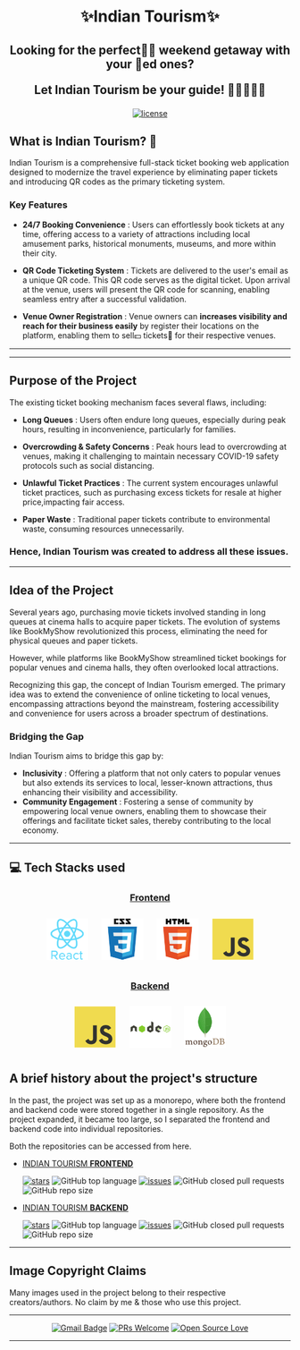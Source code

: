 <h1 align="center"> ✨Indian Tourism✨</h1>

<h2 align="center">Looking for the perfect👌🏽 weekend getaway with your 💖ed ones?

Let Indian Tourism be your guide! 🫱🏾‍🫲🏾🌟</h2>
<div align="center">

[![license](https://custom-icon-badges.demolab.com/github/license/gauravxor/indian-tourism-backend?logo=law&logoColor=white)](https://github.com/gauravxor/indian-tourism-backend/blob/master/License "license MIT")
</div>

## What is Indian Tourism? 🤔
Indian Tourism is a comprehensive full-stack ticket booking web application designed to modernize the travel experience by eliminating paper tickets and introducing QR codes as the primary ticketing system.

### Key Features

* **24/7 Booking Convenience** :  Users can effortlessly book tickets at any time, offering access to a variety of attractions including local amusement parks, historical monuments, museums, and more within their city.
* **QR Code Ticketing System** : Tickets are delivered to the user's email as a unique QR code. This QR code serves as the digital ticket. Upon arrival at the venue, users will present the QR code for scanning, enabling seamless entry after a successful validation.

* **Venue Owner Registration** :  Venue owners can **increases visibility and reach for their business easily** by register their locations on the platform, enabling them to sell💵 tickets🎫 for their respective venues.

---
****
## Purpose of the Project
The existing ticket booking mechanism faces several flaws, including:

* **Long Queues** : Users often endure long queues, especially during peak hours, resulting in inconvenience, particularly for families.

* **Overcrowding & Safety Concerns** : Peak hours lead to overcrowding at venues, making it challenging to maintain necessary COVID-19 safety protocols such as social distancing.

* **Unlawful Ticket Practices** : The current system encourages unlawful ticket practices, such as purchasing excess tickets for resale at higher price,impacting fair access.

* **Paper Waste** : Traditional paper tickets contribute to environmental waste, consuming resources unnecessarily.

### Hence, Indian Tourism was created to address all these issues.

---

## Idea of the Project

Several years ago, purchasing movie tickets involved standing in long queues at cinema halls to acquire paper tickets. The evolution of systems like BookMyShow revolutionized this process, eliminating the need for physical queues and paper tickets.

However, while platforms like BookMyShow streamlined ticket bookings for popular venues and cinema halls, they often overlooked local attractions.

Recognizing this gap, the concept of Indian Tourism emerged. The primary idea was to extend the convenience of online ticketing to local venues, encompassing attractions beyond the mainstream, fostering accessibility and convenience for users across a broader spectrum of destinations.

### Bridging the Gap
Indian Tourism aims to bridge this gap by:

* **Inclusivity** : Offering a platform that not only caters to popular venues but also extends its services to local, lesser-known attractions, thus enhancing their visibility and accessibility.
* **Community Engagement** : Fostering a sense of community by empowering local venue owners, enabling them to showcase their offerings and facilitate ticket sales, thereby contributing to the local economy.

---


## 💻 Tech Stacks used
### <p align="center">[Frontend](https://github.com/gauravxor/indian-tourism-frontend)</p>
<div align="center">
<img style="margin: 10px" src="assets/images/icons/react.svg" alt="React" height="75" />
<img style="margin: 10px" src="assets/images/icons/css3.svg" alt="CSS3" height="75" />
<img style="margin: 10px" src="assets/images/icons/html5.svg" alt="HTML5" height="75" />
<img style="margin: 10px" src="assets/images/icons/javascript.svg" alt="JavaScript" height="75" />
</div>

### <p align="center">[Backend](https://github.com/gauravxor/indian-tourism-backend)</p>
<div align="center">
<img style="margin: 10px" src="assets/images/icons/javascript.svg" alt="JavaScript" height="75" />
<img style="margin: 10px" src="assets/images/icons/nodejs.svg" alt="Node.js" height="75" />
<img style="margin: 10px" src="assets/images/icons/mongodb.svg" alt="MongoDb" height="75" />
</div>

## A brief history about the project's structure
<p> In the past, the project was set up as a monorepo, where both the frontend and backend code were stored together in a single repository. As the project expanded, it became too large, so I separated the frontend and backend code into individual repositories.<p>
Both the repositories can be accessed from here.

* [<u>INDIAN TOURISM **FRONTEND**</u>](https://github.com/gauravxor/indian-tourism-frontend)

    [![stars](https://custom-icon-badges.demolab.com/github/stars/gauravxor/indian-tourism-frontend?logo=star)](https://github.com/gauravxor/indian-tourism-frontend/stargazers "stars")
    ![GitHub top language](https://img.shields.io/github/languages/top/gauravxor/indian-tourism-frontend)
    [![issues](https://custom-icon-badges.demolab.com/github/issues-raw/gauravxor/indian-tourism-frontend?logo=issue)](https://github.com/gauravxor/indian-tourism-frontend?issues "issues")
    ![GitHub closed pull requests](https://img.shields.io/github/issues-pr-closed/gauravxor/indian-tourism-frontend)
    ![GitHub repo size](https://img.shields.io/github/repo-size/gauravxor/indian-tourism-frontend)



* [<u>INDIAN TOURISM **BACKEND**</u>](https://github.com/gauravxor/indian-tourism-backend)

    [![stars](https://custom-icon-badges.demolab.com/github/stars/gauravxor/indian-tourism-backend?logo=star)](https://github.com/gauravxor/indian-tourism-backend/stargazers "stars")
    ![GitHub top language](https://img.shields.io/github/languages/top/gauravxor/indian-tourism-backend)
    [![issues](https://custom-icon-badges.demolab.com/github/issues-raw/gauravxor/indian-tourism-backend?logo=issue)](https://github.com/gauravxor/indian-tourism-backend?issues "issues")
    ![GitHub closed pull requests](https://img.shields.io/github/issues-pr-closed/gauravxor/indian-tourism-backend)
    ![GitHub repo size](https://img.shields.io/github/repo-size/gauravxor/indian-tourism-backend)



---




## Image Copyright Claims
Many images used in the project belong to their respective creators/authors. No claim by me & those who use this project.

---

<div align="center">


[![Gmail Badge](https://img.shields.io/badge/-gauravxor@gmail.com-c14438?style=flat-square&logo=Gmail&logoColor=white&link=mailto:gauravxor@gmail.com)](mailto:gauravxor@gmail.com)
[![PRs Welcome](https://img.shields.io/badge/PRs-welcome-brightgreen.svg?style=flat&logo=github)](https://github.com/gauravxor)
[![Open Source Love](https://badges.frapsoft.com/os/v2/open-source.svg?v=103)](https://github.com/gauravxor)

---

</div>